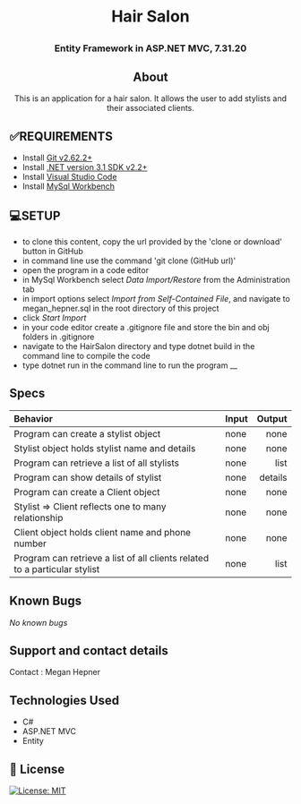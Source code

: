 # <h1 align = "center"> Hair Salon

## <h3 align = "center"> Entity Framework in ASP.NET MVC, 7.31.20

## <h2 align = "center"> About

<p align = "center"> This is an application for a hair salon. It allows the user to add stylists and their associated clients.

## **✅REQUIREMENTS**
* Install [Git v2.62.2+](https://git-scm.com/downloads/)
* Install [.NET version 3.1 SDK v2.2+](https://dotnet.microsoft.com/download/dotnet-core/2.2)
* Install [Visual Studio Code](https://code.visualstudio.com/)
* Install [MySql Workbench](https://www.mysql.com/products/workbench/)

## **💻SETUP**
* to clone this content, copy the url provided by the 'clone or download' button in GitHub
* in command line use the command 'git clone (GitHub url)'
* open the program in a code editor
* in MySql Workbench select _Data Import/Restore_ from the Administration tab
* in import options select _Import from Self-Contained File_, and navigate to megan_hepner.sql in the root directory of this project
* click _Start Import_
* in your code editor create a .gitignore file and store the bin and obj folders in .gitignore
* navigate to the HairSalon directory and type dotnet build in the command line to compile the code
* type dotnet run in the command line to run the program
__

## Specs

| Behavior    | Input | Output |
| :---------- | ----- | -----: |
| Program can create a stylist object | none | none |
| Stylist object holds stylist name and details | none | none |
| Program can retrieve a list of all stylists | none | list |
| Program can show details of stylist | none | details |
| Program can create a Client object | none | none |
| Stylist => Client reflects one to many relationship | none | none |
| Client object holds client name and phone number | none | none |
| Program can retrieve a list of all clients related to a particular stylist | none | list |



## Known Bugs

_No known bugs_

## Support and contact details

Contact : Megan Hepner

## Technologies Used

* C#
* ASP.NET MVC
* Entity


## **📘 License**
[![License: MIT](https://img.shields.io/badge/License-MIT-yellow.svg)](https://opensource.org/licenses/MIT)